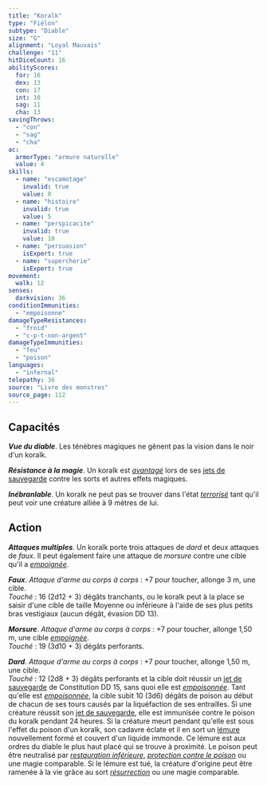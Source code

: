 ```yaml
---
title: "Koralk"
type: "Fiélon"
subtype: "Diable"
size: "G"
alignment: "Loyal Mauvais"
challenge: "11"
hitDiceCount: 16
abilityScores:
  for: 16
  dex: 13
  con: 17
  int: 10
  sag: 11
  cha: 13
savingThrows:
  - "con"
  - "sag"
  - "cha"
ac:
  armorType: "armure naturelle"
  value: 4
skills:
  - name: "escamotage"
    invalid: true
    value: 8
  - name: "histoire"
    invalid: true
    value: 5
  - name: "perspicacite"
    invalid: true
    value: 10
  - name: "persuasion"
    isExpert: true
  - name: "supercherie"
    isExpert: true
movement:
  walk: 12
senses:
  darkvision: 36
conditionImmunities:
  - "empoisonne"
damageTypeResistances:
  - "froid"
  - "c-p-t-non-argent"
damageTypeImmunities:
  - "feu"
  - "poison"
languages:
  - "infernal"
telepathy: 36
source: "Livre des monstres"
source_page: 112
---
```

## Capacités
_**Vue du diable**_. Les ténèbres magiques ne gênent pas la vision dans le noir d'un koralk.

_**Résistance à la magie**_. Un koralk est [_avantagé_](/utiliser-les-caracteristiques/#avantage-et-desavantage) lors de ses [jets de sauvegarde](/utiliser-les-caracteristiques/#jets-de-sauvegarde) contre les sorts et autres effets magiques.

_**Inébranlable**_. Un koralk ne peut pas se trouver dans l'état [_terrorisé_](/gerer-la-sante-du-personnage/#terrorise) tant qu'il peut voir une créature alliée à 9 mètres de lui.

## Action
_**Attaques multiples**_. Un koralk porte trois attaques de _dard_ et deux attaques de _faux_. Il peut également faire une attaque de _morsure_ contre une cible qu'il a [_empoignée_](/gerer-la-sante-du-personnage/#empoigne).

_**Faux**_. _Attaque d'arme au corps à corps_ : +7 pour toucher, allonge 3 m, une cible.  
_Touché_ : 16 (2d12 + 3) dégâts tranchants, ou le koralk peut à la place se saisir d'une cible de taille Moyenne ou inférieure à l'aide de ses plus petits bras vestigiaux (aucun dégât, évasion DD 13).

_**Morsure**_. _Attaque d'arme au corps à corps_ : +7 pour toucher, allonge 1,50 m, une cible [_empoignée_](/gerer-la-sante-du-personnage/#empoigne).  
_Touché_ : 19 (3d10 + 3) dégâts perforants.

_**Dard**_. _Attaque d'arme au corps à corps_ : +7 pour toucher, allonge 1,50 m, une cible.  
_Touché_ : 12 (2d8 + 3) dégâts perforants et la cible doit réussir un [jet de sauvegarde](/utiliser-les-caracteristiques/#jets-de-sauvegarde) de Constitution DD 15, sans quoi elle est [_empoisonnée_](/gerer-la-sante-du-personnage/#empoisonne). Tant qu'elle est [_empoisonnée_](/gerer-la-sante-du-personnage/#empoisonne), la cible subit 10 (3d6) dégâts de poison au début de chacun de ses tours causés par la liquéfaction de ses entrailles. Si une créature réussit son [jet de sauvegarde](/utiliser-les-caracteristiques/#jets-de-sauvegarde), elle est immunisée contre le poison du koralk pendant 24 heures. Si la créature meurt pendant qu'elle est sous l'effet du poison d'un koralk, son cadavre éclate et il en sort un [lémure](/bestiaire/lemure/) nouvellement formé et couvert d'un liquide immonde. Ce lémure est aux ordres du diable le plus haut placé qui se trouve à proximité. Le poison peut être neutralisé par [_restauration inférieure_](/grimoire/restauration-inferieure/), [_protection contre le poison_](/grimoire/protection-contre-le-poison/) ou une magie comparable. Si le lémure est tué, la créature d'origine peut être ramenée à la vie grâce au sort [_résurrection_](/grimoire/resurrection/) ou une magie comparable.
